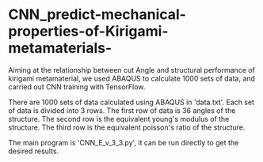 # CNN_predict-mechanical-properties-of-Kirigami-metamaterials-
Aiming at the relationship between cut Angle and structural performance of kirigami metamaterial, we used ABAQUS to calculate 1000 sets of data, and carried out CNN training with TensorFlow.

There are 1000 sets of data calculated using ABAQUS in 'data.txt'. Each set of data is divided into 3 rows. 
The first row of data is 36 angles of the structure. 
The second row is the equivalent young's modulus of the structure. 
The third row is the equivalent poisson's ratio of the structure.

The main program is 'CNN_E_v_3_3.py', it can be run directly to get the desired results.
